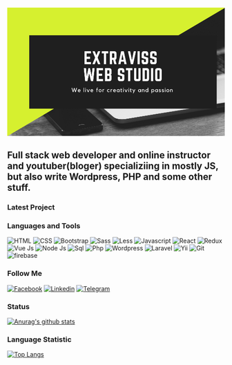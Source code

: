 [![Header](https://github.com/VardanDeveloper/vardandeveloper/blob/main/assets/Extraviss%20Web%20Studio.png)](https://itvlog.am/)

## Full stack web developer and online instructor and youtuber(bloger) specializiing in mostly JS, but also write Wordpress, PHP and some other stuff.

### Latest Project
<!-- YOTUBE:START -->
<!-- YOUTUBE:END -->
### Languages and Tools
![HTML](https://img.shields.io/badge/-HTML-black?style=for-the-badge&logo=html5)
![CSS](https://img.shields.io/badge/-Css-black?style=for-the-badge&logo=css3)
![Bootstrap](https://img.shields.io/badge/-Bootstrap-black?style=for-the-badge&lossgo=Bootstrap)
![Sass](https://img.shields.io/badge/-Sass-black?style=for-the-badge&logo=Sass)
![Less](https://img.shields.io/badge/-Less-black?style=for-the-badge&logo=less)
![Javascript](https://img.shields.io/badge/-Javascript-black?style=for-the-badge&logo=javascript)
![React](https://img.shields.io/badge/-React-black?style=for-the-badge&logo=react)
![Redux](https://img.shields.io/badge/-Redux-black?style=for-the-badge&logo=Redux)
![Vue Js](https://img.shields.io/badge/-Vue-black?style=for-the-badge&logo=vue.js)
![Node Js](https://img.shields.io/badge/-Node-black?style=for-the-badge&logo=node.js)
![Sql](https://img.shields.io/badge/-Sql-black?style=for-the-badge&logo=MySql)
![Php](https://img.shields.io/badge/-Php-black?style=for-the-badge&logo=php)
![Wordpress](https://img.shields.io/badge/-Wordpress-black?style=for-the-badge&logo=Wordpress)
![Laravel](https://img.shields.io/badge/-Laravel-black?style=for-the-badge&logo=Laravel)
![Yii](https://img.shields.io/badge/-Yii-black?style=for-the-badge&logo=Yii2.0.39)
![Git](https://img.shields.io/badge/-Git-black?style=for-the-badge&logo=Git)
![firebase](https://img.shields.io/badge/-firebase-black?style=for-the-badge&logo=firebase)


### Follow Me

[![Facebook](https://img.shields.io/badge/-Facebook-black?style=for-the-badge&logo=Facebook)](https://www.facebook.com/EXtravissDevelopement)
[![Linkedin](https://img.shields.io/badge/-Linkedin-black?style=for-the-badge&logo=Linkedin)](https://www.linkedin.com/in/vardandev/)
[![Telegram](https://img.shields.io/badge/-Telegram-black?style=for-the-badge&logo=Telegram)](https://t.me/VardanDeveloper)

### Status

[![Anurag's github stats](https://github-readme-stats.vercel.app/api?username=vardandeveloper&show_icons=true&theme=radical)](https://github.com/VardanDeveloper)


### Language Statistic

[![Top Langs](https://github-readme-stats.vercel.app/api/top-langs/?username=vardandeveloper&langs_count=17)](https://github.com/VardanDeveloper)
